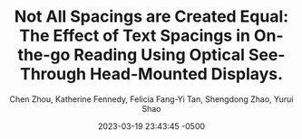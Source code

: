 ---
title: "Not All Spacings are Created Equal: The Effect of Text Spacings in On-the-go Reading Using Optical See-Through Head-Mounted Displays."
image: "/assets/publication/截圖-2024-02-25-下午10.05.16-1024x792.png"
description: 
keywords: 
date:  2023-03-19 23:43:45 -0500
date-text: CHI
author: Chen Zhou, Katherine Fennedy, Felicia Fang-Yi Tan, Shengdong Zhao, Yurui Shao
pdf-link: /assets/publication/3544548.3580891.pdf
page-link:
video-link:
---